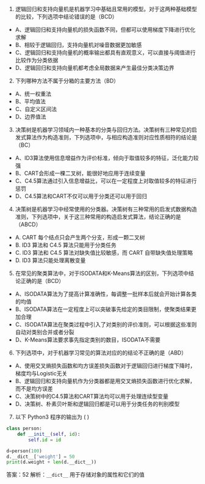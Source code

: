 1. 逻辑回归和支持向量机是机器学习中基础且常用的模型。对于这两种基础模型的比较，下列选项中结论错误的是（BCD）
- A、逻辑回归和支持向量机的损失函数不同，但都可以使用梯度下降进行优化求解
- B、相较于逻辑回归，支持向量机对噪音数据更加敏感
- C、逻辑回归和支持向量机的概率输出都具有直观意义，可以直接与阈值进行比较作为分类依据
- D、逻辑回归和支持向量机都考虑全局数据来产生最佳分类决策边界

2. 下列哪种方法不属于分箱的主要方法（BD）
- A、统一权重法
- B、平均值法
- C、自定义区间法
- D、边界值法

3. 决策树是机器学习领域内一种基本的分类与回归方法。决策树有三种常见的启发式算法作为构造准则，下列选项中，与相应构造准则对应性质相符的结论是（BC）
- A、ID3算法使用信息增益作为评价标准，倾向于取值较多的特征，泛化能力较强
- B、CART会形成一棵二叉树，能很好地应用于连续变量
- C、C4.5算法通过引入信息增益比，可以在一定程度上对取值较多的特征进行惩罚
- D、C4.5算法和CART不仅可以用于分类还可以用于回归

4. 决策树是机器学习中经常使用的分类器。决策树有三种常用的启发式数据构造准则，下列选项中，关于这三种常用的构造启发式算法，结论正确的是（ABCD）
- A. CART 每个结点只会产生两个分支，形成一颗二叉树
- B. ID3 算法和 C4.5 算法只能用于分类任务
- C. ID3 算法和 C4.5 算法对缺失值比较敏感，而 CART 自带缺失值处理策略
- D. ID3 算法只能处理离散变量

5. 在常见的聚类算法中，对于ISODATA和K-Means算法的区别，下列选项中结论正确的是（BCD）
- A、ISODATA算法为了提高计算准确性，每调整一批样本后就会开始计算各类的均值
- B、ISODATA算法在一定程度上可以突破事先给定的类目限制，使聚类结果更加合理
- C、ISODATA算法在聚类过程中引入了对类别的评价准则，可以根据这些准则自动对类别合并或者分裂
- D、K-Means算法要求事先指定类别的数目，ISODATA不需要

6. 下列选项中，对于机器学习常见的算法对应的的结论不正确的是（ABD）
- A、使用交叉熵损失函数和均方误差损失函数对于逻辑回归进行梯度下降时，梯度均与Logistic无关
- B、逻辑回归和支持向量机作为分类器都是用交叉熵损失函数进行优化求解，而不是均方误差
- C、决策树中的C4.5算法和CART算法均可以用于处理连续型变量
- D、决策树、朴素贝叶斯和逻辑回归都是可以用于分类任务的判别模型

7. 以下 Python3 程序的输出为 (   )
```python
class person:
    def __init__(self, id):
        self.id = id

d=person(100)
d.__dict__['weight'] = 50
print(d.weight + len(d.__dict__))
```
答案：52
解析：`__dict__` 用于存储对象的属性和它们的值


